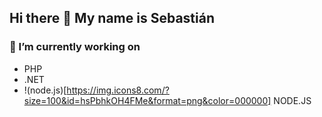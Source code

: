 ## Hi there 👋 My name is Sebastián

### 🔭 I’m currently working on
* PHP
* .NET
* !(node.js)[https://img.icons8.com/?size=100&id=hsPbhkOH4FMe&format=png&color=000000] NODE.JS


<!--
**sebas-baltor/sebas-baltor** is a ✨ _special_ ✨ repository because its `README.md` (this file) appears on your GitHub profile.

Here are some ideas to get you started:

- 🔭 I’m currently working on ...
- 🌱 I’m currently learning ...
- 👯 I’m looking to collaborate on ...
- 🤔 I’m looking for help with ...
- 💬 Ask me about ...
- 📫 How to reach me: ...
- 😄 Pronouns: ...
- ⚡ Fun fact: ...
-->
